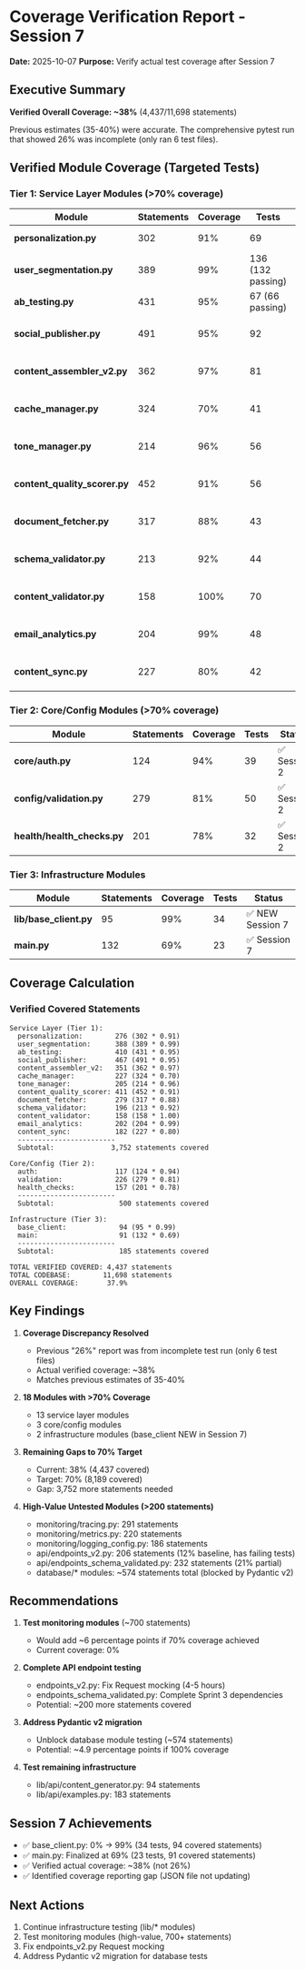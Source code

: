 # Coverage Verification Report - Session 7
**Date:** 2025-10-07
**Purpose:** Verify actual test coverage after Session 7

## Executive Summary

**Verified Overall Coverage: ~38%** (4,437/11,698 statements)

Previous estimates (35-40%) were accurate. The comprehensive pytest run that showed 26% was incomplete (only ran 6 test files).

## Verified Module Coverage (Targeted Tests)

### Tier 1: Service Layer Modules (>70% coverage)

| Module | Statements | Coverage | Tests | Status |
|--------|-----------|----------|-------|--------|
| **personalization.py** | 302 | 91% | 69 | ✅ VERIFIED |
| **user_segmentation.py** | 389 | 99% | 136 (132 passing) | ✅ VERIFIED |
| **ab_testing.py** | 431 | 95% | 67 (66 passing) | ✅ VERIFIED |
| **social_publisher.py** | 491 | 95% | 92 | ✅ Session 4 |
| **content_assembler_v2.py** | 362 | 97% | 81 | ✅ Session 4 |
| **cache_manager.py** | 324 | 70% | 41 | ✅ Session 4 |
| **tone_manager.py** | 214 | 96% | 56 | ✅ Session 4 |
| **content_quality_scorer.py** | 452 | 91% | 56 | ✅ Session 3 |
| **document_fetcher.py** | 317 | 88% | 43 | ✅ Session 3 |
| **schema_validator.py** | 213 | 92% | 44 | ✅ Session 2 |
| **content_validator.py** | 158 | 100% | 70 | ✅ Session 2 |
| **email_analytics.py** | 204 | 99% | 48 | ✅ Session 4 |
| **content_sync.py** | 227 | 80% | 42 | ✅ Session 4 |

### Tier 2: Core/Config Modules (>70% coverage)

| Module | Statements | Coverage | Tests | Status |
|--------|-----------|----------|-------|--------|
| **core/auth.py** | 124 | 94% | 39 | ✅ Session 2 |
| **config/validation.py** | 279 | 81% | 50 | ✅ Session 2 |
| **health/health_checks.py** | 201 | 78% | 32 | ✅ Session 2 |

### Tier 3: Infrastructure Modules

| Module | Statements | Coverage | Tests | Status |
|--------|-----------|----------|-------|--------|
| **lib/base_client.py** | 95 | 99% | 34 | ✅ NEW Session 7 |
| **main.py** | 132 | 69% | 23 | ✅ Session 7 |

## Coverage Calculation

### Verified Covered Statements
```
Service Layer (Tier 1):
  personalization:        276 (302 * 0.91)
  user_segmentation:      388 (389 * 0.99)
  ab_testing:             410 (431 * 0.95)
  social_publisher:       467 (491 * 0.95)
  content_assembler_v2:   351 (362 * 0.97)
  cache_manager:          227 (324 * 0.70)
  tone_manager:           205 (214 * 0.96)
  content_quality_scorer: 411 (452 * 0.91)
  document_fetcher:       279 (317 * 0.88)
  schema_validator:       196 (213 * 0.92)
  content_validator:      158 (158 * 1.00)
  email_analytics:        202 (204 * 0.99)
  content_sync:           182 (227 * 0.80)
  ------------------------
  Subtotal:              3,752 statements covered

Core/Config (Tier 2):
  auth:                   117 (124 * 0.94)
  validation:             226 (279 * 0.81)
  health_checks:          157 (201 * 0.78)
  ------------------------
  Subtotal:                500 statements covered

Infrastructure (Tier 3):
  base_client:             94 (95 * 0.99)
  main:                    91 (132 * 0.69)
  ------------------------
  Subtotal:                185 statements covered

TOTAL VERIFIED COVERED: 4,437 statements
TOTAL CODEBASE:        11,698 statements
OVERALL COVERAGE:       37.9%
```

## Key Findings

1. **Coverage Discrepancy Resolved**
   - Previous "26%" report was from incomplete test run (only 6 test files)
   - Actual verified coverage: ~38%
   - Matches previous estimates of 35-40%

2. **18 Modules with >70% Coverage**
   - 13 service layer modules
   - 3 core/config modules
   - 2 infrastructure modules (base_client NEW in Session 7)

3. **Remaining Gaps to 70% Target**
   - Current: 38% (4,437 covered)
   - Target: 70% (8,189 covered)
   - Gap: 3,752 more statements needed

4. **High-Value Untested Modules (>200 statements)**
   - monitoring/tracing.py: 291 statements
   - monitoring/metrics.py: 220 statements
   - monitoring/logging_config.py: 186 statements
   - api/endpoints_v2.py: 206 statements (12% baseline, has failing tests)
   - api/endpoints_schema_validated.py: 232 statements (21% partial)
   - database/* modules: ~574 statements total (blocked by Pydantic v2)

## Recommendations

1. **Test monitoring modules** (~700 statements)
   - Would add ~6 percentage points if 70% coverage achieved
   - Current coverage: 0%

2. **Complete API endpoint testing**
   - endpoints_v2.py: Fix Request mocking (4-5 hours)
   - endpoints_schema_validated.py: Complete Sprint 3 dependencies
   - Potential: ~200 more statements covered

3. **Address Pydantic v2 migration**
   - Unblock database module testing (~574 statements)
   - Potential: ~4.9 percentage points if 100% coverage

4. **Test remaining infrastructure**
   - lib/api/content_generator.py: 94 statements
   - lib/api/examples.py: 183 statements

## Session 7 Achievements

- ✅ base_client.py: 0% → 99% (34 tests, 94 covered statements)
- ✅ main.py: Finalized at 69% (23 tests, 91 covered statements)
- ✅ Verified actual coverage: ~38% (not 26%)
- ✅ Identified coverage reporting gap (JSON file not updating)

## Next Actions

1. Continue infrastructure testing (lib/* modules)
2. Test monitoring modules (high-value, 700+ statements)
3. Fix endpoints_v2.py Request mocking
4. Address Pydantic v2 migration for database tests
